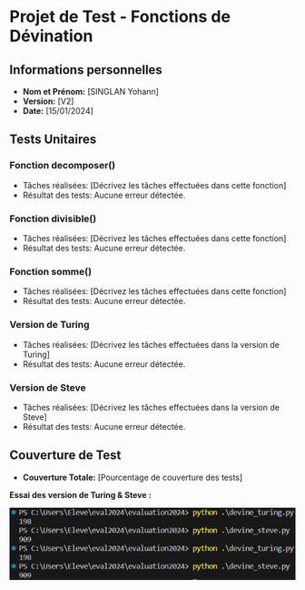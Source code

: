 # Projet de Test - Fonctions de Dévination

## Informations personnelles
- **Nom et Prénom:** [SINGLAN Yohann]
- **Version:** [V2]
- **Date:** [15/01/2024]

## Tests Unitaires

### Fonction decomposer()
- Tâches réalisées: [Décrivez les tâches effectuées dans cette fonction]
- Résultat des tests: Aucune erreur détectée.

### Fonction divisible()
- Tâches réalisées: [Décrivez les tâches effectuées dans cette fonction]
- Résultat des tests: Aucune erreur détectée.

### Fonction somme()
- Tâches réalisées: [Décrivez les tâches effectuées dans cette fonction]
- Résultat des tests: Aucune erreur détectée.

### Version de Turing
- Tâches réalisées: [Décrivez les tâches effectuées dans la version de Turing]
- Résultat des tests: Aucune erreur détectée.

### Version de Steve
- Tâches réalisées: [Décrivez les tâches effectuées dans la version de Steve]
- Résultat des tests: Aucune erreur détectée.

## Couverture de Test
- **Couverture Totale:** [Pourcentage de couverture des tests]


**Essai des version de Turing & Steve :**

![Alt text](image.png)



